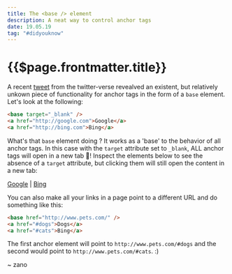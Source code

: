 ```yaml
---
title: The <base /> element
description: A neat way to control anchor tags
date: 19.05.19
tag: "#didyouknow"
---
```


# {{$page.frontmatter.title}}

<Badge :text="$page.frontmatter.date" />
<Badge :text="$page.frontmatter.tag" />
<Tweet />

A recent [tweet](https://twitter.com/sarah_edo/status/1126845853103038464?s=20) from the twitter-verse revealved an existent, but relatively unkown piece of functionality for anchor tags in the form of a `base` element. Let's look at the following:

```html
<base target="_blank" />
<a href="http://google.com">Google</a>
<a href="http://bing.com">Bing</a>
```

What's that `base` element doing ? It works as a 'base' to the behavior of all anchor tags. In this case with the `target` attribute set to `_blank`, ALL anchor tags will open in a new tab 🤯! Inspect the elements below to see the absence of a `target` attribute, but clicking them will still open the content in a new tab:

<base target="_blank" />
<a href="http://google.com">Google</a> |
<a href="http://bing.com">Bing</a>

You can also make all your links in a page point to a different URL and do something like this:

```html
<base href="http://www.pets.com/" />
<a href="#dogs">Dogs</a>
<a href="#cats">Bing</a>
```

The first anchor element will point to `http://www.pets.com/#dogs` and the second would point to `http://www.pets.com/#cats`. :)

~ zano
